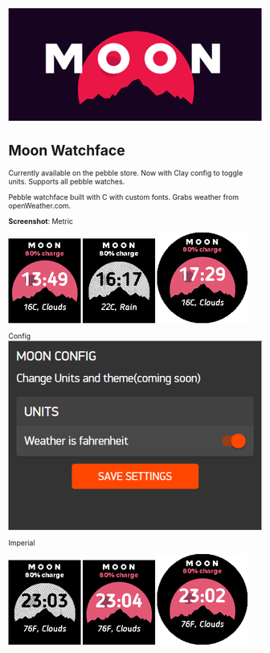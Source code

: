![Banner](Banner.png)

# Moon Watchface
Currently available on the pebble store.
Now with Clay config to toggle units.
Supports all pebble watches.

Pebble watchface built with C with custom fonts.
Grabs weather from openWeather.com.

**Screenshot**:
Metric

![Screenshot](screenshot4.png) ![Screenshot1](screenshot1.png) ![Screenshot2](screenshot3.png)

Config
![Screenshot](Config.png)

Imperial

![Screenshot](s2.png) ![Screenshot1](s3.png) ![Screenshot2](s1.png)



